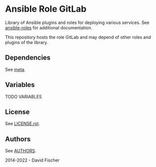 # Ansible Role GitLab

Library of Ansible plugins and roles for deploying various services.
See [ansible-roles](https://github.com/davidfischer-ch/ansible-roles) for additional documentation.

This repository hosts the role GitLab and may depend of other roles and plugins of the library.

## Dependencies

See [meta](meta/main.yml).

## Variables

TODO VARIABLES

## License

See [LICENSE.rst](LICENSE.rst).

## Authors

See [AUTHORS](AUTHORS).

2014-2022 - David Fischer

